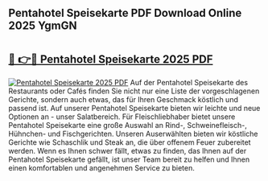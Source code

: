 ## Pentahotel Speisekarte PDF Download Online 2025 YgmGN

# <h2><a href="http://gc5sygu.nevu.top/?p=Pentahotel+Speisekarte">🔗 👉🔴 Pentahotel Speisekarte 2025 PDF</a></h2>

[![Pentahotel Speisekarte 2025 PDF](https://i.imgur.com/dBaPXMq.png)](http://gc5sygu.nevu.top/?p=Pentahotel+Speisekarte)
Auf der Pentahotel Speisekarte des Restaurants oder Cafés finden Sie nicht nur eine Liste der vorgeschlagenen Gerichte, sondern auch etwas, das für Ihren Geschmack köstlich und passend ist. Auf unserer Pentahotel Speisekarte bieten wir leichte und neue Optionen an - unser Salatbereich. Für Fleischliebhaber bietet unsere Pentahotel Speisekarte eine große Auswahl an Rind-, Schweinefleisch-, Hühnchen- und Fischgerichten. Unseren Auserwählten bieten wir köstliche Gerichte wie Schaschlik und Steak an, die über offenem Feuer zubereitet werden. Wenn es Ihnen schwer fällt, etwas zu finden, das Ihnen auf der Pentahotel Speisekarte gefällt, ist unser Team bereit zu helfen und Ihnen einen komfortablen und angenehmen Service zu bieten.
